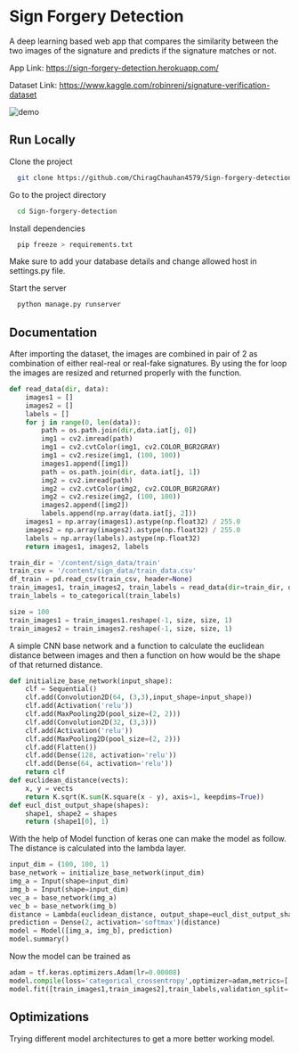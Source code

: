 
# Sign Forgery Detection

A deep learning based web app that compares the similarity between the two images of the signature and predicts if the signature matches or not. 

App Link: https://sign-forgery-detection.herokuapp.com/

Dataset Link: https://www.kaggle.com/robinreni/signature-verification-dataset

![demo](https://github.com/ChiragChauhan4579/Sign-forgery-detection/blob/main/1623143565581.gif)
## Run Locally

Clone the project

```bash
  git clone https://github.com/ChiragChauhan4579/Sign-forgery-detection
```

Go to the project directory

```bash
  cd Sign-forgery-detection
```

Install dependencies

```bash
  pip freeze > requirements.txt
```

Make sure to add your database details and change allowed host in settings.py file.

Start the server

```bash
  python manage.py runserver
```

  
## Documentation

After importing the dataset, the images are combined in pair of 2 as combination of either real-real or real-fake signatures. By using the for loop the images are resized and returned properly with the function.

```python
def read_data(dir, data):
    images1 = [] 
    images2 = [] 
    labels = []
    for j in range(0, len(data)):
        path = os.path.join(dir,data.iat[j, 0])
        img1 = cv2.imread(path)
        img1 = cv2.cvtColor(img1, cv2.COLOR_BGR2GRAY)
        img1 = cv2.resize(img1, (100, 100))
        images1.append([img1])
        path = os.path.join(dir, data.iat[j, 1])
        img2 = cv2.imread(path)
        img2 = cv2.cvtColor(img2, cv2.COLOR_BGR2GRAY)
        img2 = cv2.resize(img2, (100, 100))
        images2.append([img2])
        labels.append(np.array(data.iat[j, 2]))
    images1 = np.array(images1).astype(np.float32) / 255.0
    images2 = np.array(images2).astype(np.float32) / 255.0
    labels = np.array(labels).astype(np.float32)
    return images1, images2, labels

train_dir = '/content/sign_data/train'
train_csv = '/content/sign_data/train_data.csv'
df_train = pd.read_csv(train_csv, header=None)
train_images1, train_images2, train_labels = read_data(dir=train_dir, data=df_train)
train_labels = to_categorical(train_labels)

size = 100
train_images1 = train_images1.reshape(-1, size, size, 1)
train_images2 = train_images2.reshape(-1, size, size, 1)
```

A simple CNN base network and a function to calculate the euclidean distance between images and then a function on how would be the shape of that returned distance.


```python
def initialize_base_network(input_shape):
    clf = Sequential()
    clf.add(Convolution2D(64, (3,3),input_shape=input_shape))
    clf.add(Activation('relu'))
    clf.add(MaxPooling2D(pool_size=(2, 2)))
    clf.add(Convolution2D(32, (3,3)))
    clf.add(Activation('relu'))
    clf.add(MaxPooling2D(pool_size=(2, 2)))
    clf.add(Flatten())
    clf.add(Dense(128, activation='relu'))
    clf.add(Dense(64, activation='relu'))
    return clf
def euclidean_distance(vects):
    x, y = vects
    return K.sqrt(K.sum(K.square(x - y), axis=1, keepdims=True))
def eucl_dist_output_shape(shapes):
    shape1, shape2 = shapes
    return (shape1[0], 1)
```

With the help of Model function of keras one can make the model as follow. The distance is calculated into the lambda layer.

```python
input_dim = (100, 100, 1)
base_network = initialize_base_network(input_dim)
img_a = Input(shape=input_dim)
img_b = Input(shape=input_dim)
vec_a = base_network(img_a)
vec_b = base_network(img_b)
distance = Lambda(euclidean_distance, output_shape=eucl_dist_output_shape)([vec_a, vec_b])
prediction = Dense(2, activation='softmax')(distance)
model = Model([img_a, img_b], prediction)
model.summary()
```

Now the model can be trained as

```python
adam = tf.keras.optimizers.Adam(lr=0.00008)
model.compile(loss='categorical_crossentropy',optimizer=adam,metrics=['accuracy'])
model.fit([train_images1,train_images2],train_labels,validation_split=.30,batch_size=32,epochs=40)
```
## Optimizations

Trying different model architectures to get a more better working model.
  
